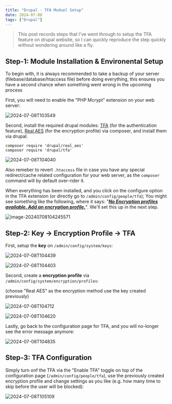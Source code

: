 ```yaml
---
title: "Drupal - TFA Moduel Setup"
date: 2024-07-08
tags: ["Drupal"]
---
```




>   This post records steps that I've went through to setup the TFA feature on drupal website, so I can quickly reproduce the step quickly without wondering around like a fly.



## Step-1: Module Installation & Environental Setup

To begin with, it is always recommended to take a backup of your server (filebase/database/htaccess file) before doing everything, this ensures you have a second chance when something went wrong in the upcoming process

First, you will need to enable the "PHP Mcrypt" extension on your web server:

![2024-07-08T103549](2024-07-08T103549.jpg)

Second, install the required drupal modules: [TFA](https://www.drupal.org/project/tfa) (for the authentication feature), [Real AES](https://www.drupal.org/project/real_aes) (for the encryption profile) via composer, and install them via drupal:

```
composer require 'drupal/real_aes'
composer require 'drupal/tfa'
```

![2024-07-08T104040](2024-07-08T104040.jpg)

Also remeber to revert `.htaccess` file in case you have any special redirect/cache related configuration for your web server, as the `composer` command will by default over-rider it.

When everything has been installed, and you click on the configure option in the TFA extension (or directly go to `/admin/config/people/tfa`); You might see something like the following, where it says: "**<u>*No Encryption profiles available. Add an encryption profile.*</u>**". We'll set this up in the next step.

![image-20240708104245571](image-20240708104245571.png)



## Step-2: Key → Encryption Profile → TFA

First, setup the **key** on `/admin/config/system/keys`:

![2024-07-08T104439](2024-07-08T104439.jpg)

![2024-07-08T104403](2024-07-08T104403.jpg)

Second, create a **encryption profile** via `/admin/config/system/encryption/profiles`:

(choose "Real AES" as the encryption method use the key created previously)

![2024-07-08T104712](2024-07-08T104712-0399690.jpg)

![2024-07-08T104620](2024-07-08T104620-0399622.jpg)

Lastly, go back to the configuration page for TFA, and you will no-longer see the error message anymore:

![2024-07-08T104835](2024-07-08T104835.jpg)





## Step-3: TFA Configuration

Simply turn onf the TFA via the "Enable TFA" toggle on top of the configuration page (`/admin/config/people/tfa`), use the previously created encryption profile and change settings as you like (e.g. how many time to skip before the user will be blocked):

![2024-07-08T105109](2024-07-08T105109.jpg)



